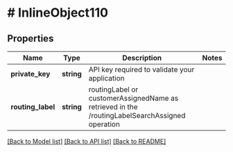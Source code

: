 # # InlineObject110

## Properties

Name | Type | Description | Notes
------------ | ------------- | ------------- | -------------
**private_key** | **string** | API key required to validate your application |
**routing_label** | **string** | routingLabel or customerAssignedName as retrieved in the /routingLabelSearchAssigned operation |

[[Back to Model list]](../../README.md#models) [[Back to API list]](../../README.md#endpoints) [[Back to README]](../../README.md)

